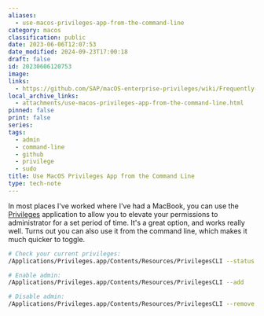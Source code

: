 ```yaml
---
aliases:
  - use-macos-privileges-app-from-the-command-line
category: macos
classification: public
date: 2023-06-06T12:07:53
date_modified: 2024-09-23T17:00:18
draft: false
id: 20230606120753
image: 
links:
  - https://github.com/SAP/macOS-enterprise-privileges/wiki/Frequently-Asked-Questions#how-do-i-use-privilegesapp-in-a-script-or-from-the-command-line
local_archive_links:
  - attachments/use-macos-privileges-app-from-the-command-line.html
pinned: false
print: false
series: 
tags:
  - admin
  - command-line
  - github
  - privilege
  - sudo
title: Use MacOS Privileges App from the Command Line
type: tech-note
---
```


In most places I've worked where I've had a MacBook, you can use the [Privileges](https://github.com/SAP/macOS-enterprise-privileges) application to allow you to elevate your permissions to administrator for a set period of time. It's a great option, and works really well. Turns out you can also use it from the command line, which makes it much quicker to toggle.

```sh
# Check your current privileges:
/Applications/Privileges.app/Contents/Resources/PrivilegesCLI --status

# Enable admin:
/Applications/Privileges.app/Contents/Resources/PrivilegesCLI --add

# Disable admin:
/Applications/Privileges.app/Contents/Resources/PrivilegesCLI --remove
```